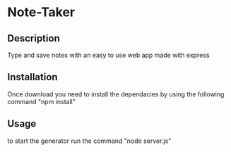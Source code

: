 # Note-Taker

## Description
Type and save notes with an easy to use web app made with express

## Installation
Once download you need to install the dependacies by using the following command
  "npm install"
  
 ## Usage
 to start the generator run the command
  "node server.js"
  
  
